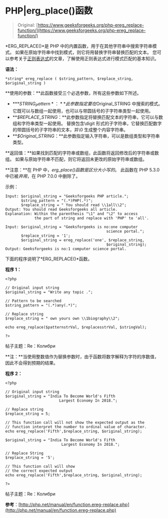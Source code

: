 # PHP|erg_place()函数

> Original: [https://www.geeksforgeeks.org/php-ereg_replace-function/](https://www.geeksforgeeks.org/php-ereg_replace-function/)

*ERG_REPLACE()*是 PHP 中的内置函数，用于在其他字符串中搜索字符串模式。 如果在原始字符串中找到模式，则它将用替换字符串替换匹配的文本。 您可以参考关于[正则表达式](https://www.geeksforgeeks.org/write-regular-expressions/)的文章，了解使用正则表达式进行模式匹配的基本知识。

**语法：**

```
*string* ereg_replace ( $string_pattern, $replace_string,  $original_string )

```

**使用的参数：**此函数接受三个必选参数，所有这些参数如下所述。

*   ***$STRING_Pattern*：**此参数指定要在$Original_STRING 中搜索的模式。 它既可以与数组一起使用，也可以与带圆括号的子字符串类型一起使用。
*   ***$REPLACE_STRING*：**此参数指定将替换匹配文本的字符串，它可以与数组和字符串类型一起使用。 替换包含\digit 形式的子字符串，它替换匹配数字的带圆括号的子字符串的文本，并\0 生成整个内容字符串。
*   ***$Original_STRING*：**此参数指定输入字符串，可以是数组类型和字符串类型。

**返回值：**如果找到匹配的字符串或数组，此函数将返回修改后的字符串或数组。 如果与原始字符串不匹配，则它将返回未更改的原始字符串或数组。

**注意：**在 PHP 中，*erg_place()*函数是*区分大小写的*。 此函数在 PHP 5.3.0 中已被*弃用*，在 PHP 7.0.0 中删除了。

示例：

```
Input: $original_string = "Geeksforgeeks PHP article."; 
       $string_pattern = "(.*)PHP(.*)"; 
       $replace_string = " You should read \\1all\\2"; 
Output: You should read Geeksforgeeks all article.
Explanation: Within the parenthesis "\1" and "\2" to access
             the part of string and replace with 'PHP' to 'all'.

Input: $original_string = "Geeksforgeeks is no:one computer 
                                             science portal.";
       $replace_string = '1'; 
       $original_string = ereg_replace('one', $replace_string,
                                             $original_string);
Output: Geeksforgeeks is no:1 computer science portal. 

```

下面的程序说明了*ERG_REPLACE()*函数。

**程序 1：**

```
<?php 

// Original input string 
$original_string = "Write any topic .";

// Pattern to be searched
$string_pattern = "(.*)any(.*)"; 

// Replace string
$replace_string = " own yours own \\1biography\\2"; 

echo ereg_replace($patternstrVal, $replacesstrVal, $stringVal); 

?>
```

帖子主题：Re：Колибри

**注：**当使用整数值作为替换参数时，由于函数将数字解释为字符的序数值，因此不会得到预期的结果。

**程序 2：**

```
<?php 

// Original input string 
$original_string = "India To Become World's Fifth
                        Largest Economy In 2018.";

// Replace string
$replace_string = 5; 

// This function call will not show the expected output as the
// function interpret the number to ordinal value of character.
echo ereg_replace('Fifth',$replace_string, $original_string);

$original_string = "India To Become World's Fifth
                         Largest Economy In 2018.";

// Replace String
$replace_string = '5'; 

// This function call will show 
// the correct expected output
echo ereg_replace('Fifth',$replace_string, $original_string);

?> 
```

帖子主题：Re：Колибри

**参考**：[http://php.net/manual/en/function.ereg-replace.php](http://php.net/manual/en/function.ereg-replace.php)